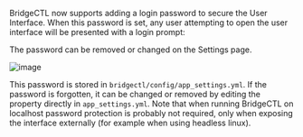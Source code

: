 BridgeCTL now supports adding a login password to secure the User Interface. When this password is set, any user attempting to open the user interface will be presented with a login prompt:


The password can be removed or changed on the Settings page.

![image](https://raw.githubusercontent.com/wiki/Tab-SE/BridgeCTL/assets/login2.png)


This password is stored in `bridgectl/config/app_settings.yml`. If the password is forgotten, it can be changed or removed by editing the property directly in `app_settings.yml`. Note that when running BridgeCTL on localhost password protection is probably not required, only when exposing the interface externally (for example when using headless linux).




